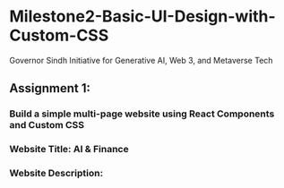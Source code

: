 # Milestone2-Basic-UI-Design-with-Custom-CSS  
Governor Sindh Initiative for Generative AI, Web 3, and Metaverse Tech

## Assignment 1:  
### Build a simple multi-page website using React Components and Custom CSS

### Website Title: AI & Finance
### Website Description: 
